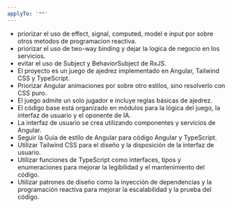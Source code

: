 ```yaml
---
applyTo: '**'
---
```

- priorizar el uso de effect, signal, computed, model e input por sobre otros metodos de programacion reactiva.
- priorizar el uso de two-way binding y dejar la logica de negocio en los servicios.
- evitar el uso de Subject y BehaviorSubject de RxJS.
- El proyecto es un juego de ajedrez implementado en Angular, Tailwind CSS y TypeScript.
- Priorizar Angular animaciones por sobre otro estilos, sino resolverlo con CSS puro.
- El juego admite un solo jugador e incluye reglas básicas de ajedrez.
- El código base está organizado en módulos para la lógica del juego, la interfaz de usuario y el oponente de IA.
- La interfaz de usuario se crea utilizando componentes y servicios de Angular.
- Seguir la Guía de estilo de Angular para código Angular y TypeScript.
- Utilizar Tailwind CSS para el diseño y la disposición de la interfaz de usuario.
- Utilizar funciones de TypeScript como interfaces, tipos y enumeraciones para mejorar la legibilidad y el mantenimiento del código.
- Utilizar patrones de diseño como la inyección de dependencias y la programación reactiva para mejorar la escalabilidad y la prueba del código.
